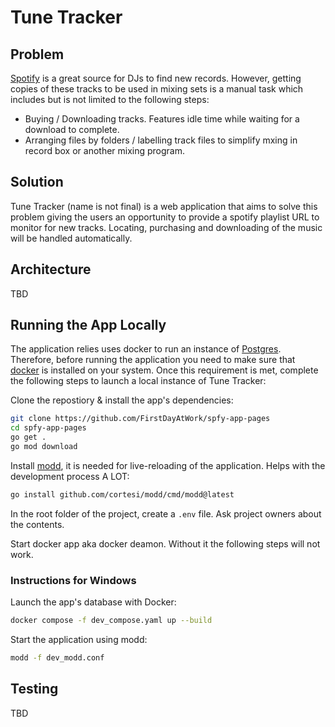 # Tune Tracker

## Problem
[Spotify](https://open.spotify.com/) is a great source for DJs to find new records. However, getting copies of these tracks to be used in mixing sets is a manual task which includes but is not limited to the following steps:

- Buying / Downloading tracks. Features idle time while waiting for a download to complete.
- Arranging files by folders / labelling track files to simplify mxing in record box or another mixing program. 

## Solution
Tune Tracker (name is not final) is a web application that aims to solve this problem giving the users an opportunity to provide a spotify playlist URL to monitor for new tracks. Locating, purchasing and downloading of the music will be handled automatically.

## Architecture

TBD

## Running the App Locally
The application relies uses docker to run an instance of [Postgres](https://www.postgresql.org/). Therefore, before running the application you need to make sure that [docker](https://www.docker.com/) is installed on your system. Once this requirement is met, complete the following steps to launch a local instance of Tune Tracker:

Clone the repostiory & install the app's dependencies:
```bash
git clone https://github.com/FirstDayAtWork/spfy-app-pages
cd spfy-app-pages
go get .
go mod download
```

Install [modd](https://github.com/cortesi/modd), it is needed for live-reloading of the application. Helps with the development process A LOT:
```bash
go install github.com/cortesi/modd/cmd/modd@latest
```

In the root folder of the project, create a `.env` file. Ask project owners about the contents.

Start docker app aka docker deamon. Without it the following steps will not work.

### Instructions for Windows
Launch the app's database with Docker:
```bash
docker compose -f dev_compose.yaml up --build
```

Start the application using modd:
```bash
modd -f dev_modd.conf
```


## Testing

TBD